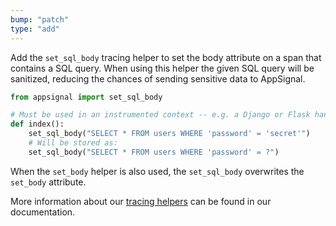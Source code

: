 ```yaml
---
bump: "patch"
type: "add"
---
```


Add the `set_sql_body` tracing helper to set the body attribute on a span that contains a SQL query. When using this helper the given SQL query will be sanitized, reducing the chances of sending sensitive data to AppSignal.

```python
from appsignal import set_sql_body

# Must be used in an instrumented context -- e.g. a Django or Flask handler
def index():
    set_sql_body("SELECT * FROM users WHERE 'password' = 'secret'")
    # Will be stored as:
    set_sql_body("SELECT * FROM users WHERE 'password' = ?")
```

When the `set_body` helper is also used, the `set_sql_body` overwrites the `set_body` attribute.

More information about our [tracing helpers](https://docs.appsignal.com/python/instrumentation/instrumentation.html) can be found in our documentation.
